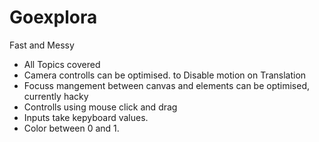 # Goexplora

Fast and Messy

- All Topics covered
- Camera controlls can be optimised. to Disable motion on Translation
- Focuss mangement between canvas and elements can be optimised, currently hacky
- Controlls using mouse click and drag
- Inputs take kepyboard values.
- Color between 0 and 1.
